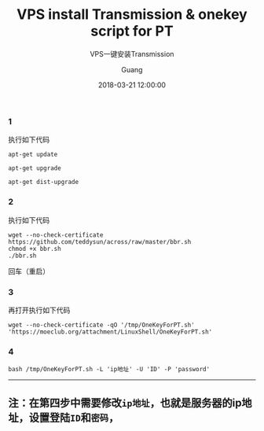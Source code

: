 ﻿---
layout:     post
title:      "VPS install Transmission & onekey script for PT "
subtitle:   "VPS一键安装Transmission"
date:       2018-03-21 12:00:00
author:     "Guang"
header-img: "img/post-bg-js-module.jpg"
tags:
    - Transmission
	- PT
---
### 1

执行如下代码

```shell
apt-get update

apt-get upgrade

apt-get dist-upgrade
```
### 2

执行如下代码

```shell
wget --no-check-certificate https://github.com/teddysun/across/raw/master/bbr.sh
chmod +x bbr.sh
./bbr.sh
```
回车（重启）

### 3

再打开执行如下代码
```shell
wget --no-check-certificate -qO '/tmp/OneKeyForPT.sh' 'https://moeclub.org/attachment/LinuxShell/OneKeyForPT.sh'
```
### 4

```shell
bash /tmp/OneKeyForPT.sh -L 'ip地址' -U 'ID' -P 'password'
```
---
注：在第四步中需要修改`ip地址`，也就是服务器的ip地址，设置登陆`ID`和`密码`，
---